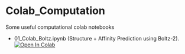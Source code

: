 # Colab_Computation
Some useful computational colab notebooks

- 01_Colab_Boltz.ipynb (Structure + Affinity Prediction using Boltz-2). <a href="https://colab.research.google.com/github/ChenSTeam/Colab_Computation/blob/main/01_Colab_Boltz.ipynb" target="_parent"><img src="https://colab.research.google.com/assets/colab-badge.svg" alt="Open In Colab"/></a>
